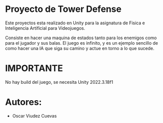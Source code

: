# Proyecto de Tower Defense

Este proyectos esta realizado en Unity para la asignatura de Fisica e Inteligencia Artificial para Videojuegos.

Consiste en hacer una maquina de estados tanto para los enemigos como para el jugador y sus balas. El juego es infinito, y es un ejemplo sencillo de como hacer una IA que siga su camino y actue en torno a lo que sucede.

# IMPORTANTE

No hay build del juego, se necesita Unity 2022.3.18f1

# Autores:

- Oscar Viudez Cuevas
